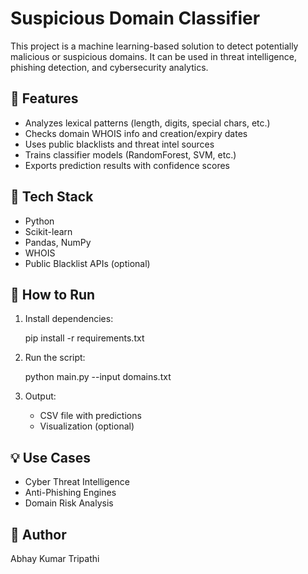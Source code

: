 # Suspicious Domain Classifier

This project is a machine learning-based solution to detect potentially malicious or suspicious domains. It can be used in threat intelligence, phishing detection, and cybersecurity analytics.

## 🔧 Features
- Analyzes lexical patterns (length, digits, special chars, etc.)
- Checks domain WHOIS info and creation/expiry dates
- Uses public blacklists and threat intel sources
- Trains classifier models (RandomForest, SVM, etc.)
- Exports prediction results with confidence scores

## 🧠 Tech Stack
- Python
- Scikit-learn
- Pandas, NumPy
- WHOIS
- Public Blacklist APIs (optional)

## 🚀 How to Run

1. Install dependencies:
   
   pip install -r requirements.txt
   

2. Run the script:
   
   python main.py --input domains.txt
   

3. Output:
   - CSV file with predictions
   - Visualization (optional)

## 💡 Use Cases
- Cyber Threat Intelligence
- Anti-Phishing Engines
- Domain Risk Analysis

## 👤 Author  
Abhay Kumar Tripathi